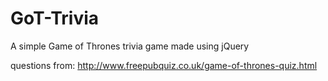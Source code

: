 # GoT-Trivia
A simple Game of Thrones trivia game made using jQuery

questions from: http://www.freepubquiz.co.uk/game-of-thrones-quiz.html